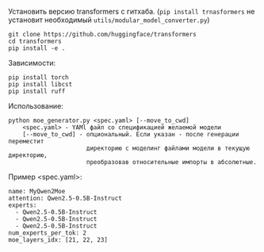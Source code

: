 Установить версию transformers с гитхаба. (`pip install trnasformers` не установит необходимый `utils/modular_model_converter.py`)
```
git clone https://github.com/huggingface/transformers
cd transformers
pip install -e .
```
Зависимости:
```
pip install torch
pip install libcst
pip install ruff
```

Использование:
```
python moe_generator.py <spec.yaml> [--move_to_cwd]
    <spec.yaml> - YAMl файл со спецификацией желаемой модели
    [--move_to_cwd] - опциональный. Если указан - после генерации переместит
                      директорию с моделинг файлами модели в текущую директорию,
                      преобразовав относительные импорты в абсолютные.
```
Пример <spec.yaml>:
```
name: MyQwen2Moe
attention: Qwen2.5-0.5B-Instruct
experts:
  - Qwen2.5-0.5B-Instruct
  - Qwen2.5-0.5B-Instruct
  - Qwen2.5-0.5B-Instruct
num_experts_per_tok: 2
moe_layers_idx: [21, 22, 23]
```
